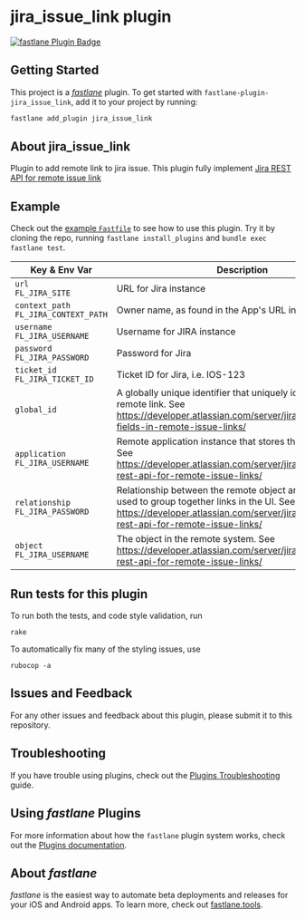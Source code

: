 # jira_issue_link plugin

[![fastlane Plugin Badge](https://rawcdn.githack.com/fastlane/fastlane/master/fastlane/assets/plugin-badge.svg)](https://rubygems.org/gems/fastlane-plugin-jira_issue_link)

## Getting Started

This project is a [_fastlane_](https://github.com/fastlane/fastlane) plugin. To get started with `fastlane-plugin-jira_issue_link`, add it to your project by running:

```bash
fastlane add_plugin jira_issue_link
```

## About jira_issue_link

Plugin to add remote link to jira issue. 
This plugin fully implement [Jira REST API for remote issue link](https://developer.atlassian.com/server/jira/platform/jira-rest-api-for-remote-issue-links/)

## Example

Check out the [example `Fastfile`](fastlane/Fastfile) to see how to use this plugin. Try it by cloning the repo, running `fastlane install_plugins` and `bundle exec fastlane test`.

| Key & Env Var | Description | Default |
|-----------------|--------------------|-----------------|
| `url` <br/> `FL_JIRA_SITE` | URL for Jira instance | |
| `context_path` <br/> `FL_JIRA_CONTEXT_PATH` | Owner name, as found in the App's URL in App Center |''|
| `username` <br/> `FL_JIRA_USERNAME` | Username for JIRA instance ||
| `password` <br/> `FL_JIRA_PASSWORD` | Password for Jira ||
| `ticket_id` <br/> `FL_JIRA_TICKET_ID` | Ticket ID for Jira, i.e. IOS-123 ||
| `global_id` | A globally unique identifier that uniquely identifies the remote link. See https://developer.atlassian.com/server/jira/platform/using-fields-in-remote-issue-links/ ||
| `application` <br/> `FL_JIRA_USERNAME` | Remote application instance that stores the remote object. See https://developer.atlassian.com/server/jira/platform/jira-rest-api-for-remote-issue-links/ ||
| `relationship` <br/> `FL_JIRA_PASSWORD` | Relationship between the remote object and the Jira issue used to group together links in the UI. See https://developer.atlassian.com/server/jira/platform/jira-rest-api-for-remote-issue-links/ |links to|
| `object` <br/> `FL_JIRA_USERNAME` | The object in the remote system. See https://developer.atlassian.com/server/jira/platform/jira-rest-api-for-remote-issue-links/ |

## Run tests for this plugin

To run both the tests, and code style validation, run

```
rake
```

To automatically fix many of the styling issues, use
```
rubocop -a
```

## Issues and Feedback

For any other issues and feedback about this plugin, please submit it to this repository.

## Troubleshooting

If you have trouble using plugins, check out the [Plugins Troubleshooting](https://docs.fastlane.tools/plugins/plugins-troubleshooting/) guide.

## Using _fastlane_ Plugins

For more information about how the `fastlane` plugin system works, check out the [Plugins documentation](https://docs.fastlane.tools/plugins/create-plugin/).

## About _fastlane_

_fastlane_ is the easiest way to automate beta deployments and releases for your iOS and Android apps. To learn more, check out [fastlane.tools](https://fastlane.tools).
